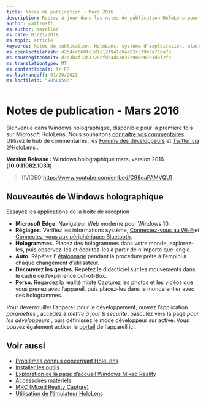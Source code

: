 ```yaml
---
title: Notes de publication - Mars 2016
description: Restez à jour dans les notes de publication HoloLens pour le lancement de HoloLens et Windows holographique.
author: mattzmsft
ms.author: mazeller
ms.date: 03/21/2018
ms.topic: article
keywords: Notes de publication, HoloLens, système d’exploitation, plateforme, fonctionnalités, générer, lancer
ms.openlocfilehash: d254cd668fc1d1c12f941c84e02c53945a716a73
ms.sourcegitcommit: d3a3b4f13b3728cfdd4d43035c806c0791d3f2fe
ms.translationtype: MT
ms.contentlocale: fr-FR
ms.lasthandoff: 01/20/2021
ms.locfileid: "98581593"
---
```

# <a name="release-notes---march-2016"></a>Notes de publication - Mars 2016

Bienvenue dans Windows holographique, disponible pour la première fois sur Microsoft HoloLens. Nous souhaitons [connaître vos commentaires](/windows/mixed-reality/give-us-feedback). Utilisez le hub de commentaires, les [Forums des développeurs](https://forums.hololens.com) et [Twitter via @HoloLens ](https://twitter.com/hololens).

**Version Release :** Windows holographique mars, version 2016 (**10.0.11082.1033**)

>[!VIDEO https://www.youtube.com/embed/C98qaPAMVQU]

## <a name="whats-in-windows-holographic"></a>Nouveautés de Windows holographique

Essayez les applications de la boîte de réception
* **Microsoft Edge.** Navigateur Web moderne pour Windows 10.
* **Réglages**. Vérifiez les informations système, [Connectez-vous au Wi-Fi](/windows/mixed-reality/connecting-to-wi-fi-on-hololens)et [Connectez-vous aux périphériques Bluetooth](/windows/mixed-reality/discover/hardware-accessories).
* **Hologrammes.** Placez des hologrammes dans votre monde, explorez-les, puis observez-les et écoutez-les à partir de n’importe quel angle.
* **Auto.** Répétez l' [étalonnage](/windows/mixed-reality/calibration) pendant la procédure prête à l’emploi à chaque changement d’utilisateur.
* **Découvrez les gestes.** Répétez le didacticiel sur les mouvements dans le cadre de l’expérience out-of-Box.
* **Perso.** Regardez la réalité mixte Capturez les photos et les vidéos que vous prenez avec l’appareil, puis placez-les dans le monde entier avec des hologrammes.

Pour déverrouiller l’appareil pour le développement, ouvrez l’application *paramètres* , accédez à *mettre à jour & sécurité*, basculez vers la page *pour les développeurs* , puis définissez le mode développeur sur activé. Vous pouvez également activer le [portail](/windows/mixed-reality/develop/platform-capabilities-and-apis/using-the-windows-device-portal) de l’appareil ici.

## <a name="see-also"></a>Voir aussi
* [Problèmes connus concernant HoloLens](/windows/mixed-reality/hololens-known-issues)
* [Installer les outils](/windows/mixed-reality/develop/install-the-tools)
* [Exploration de la page d’accueil Windows Mixed Reality](/windows/mixed-reality/discover/navigating-the-windows-mixed-reality-home)
* [Accessoires matériels](/windows/mixed-reality/discover/hardware-accessories)
* [MRC (Mixed Reality Capture)](/windows/mixed-reality/mixed-reality-capture)
* [Utilisation de l’émulateur HoloLens](/windows/mixed-reality/develop/platform-capabilities-and-apis/using-the-hololens-emulator)